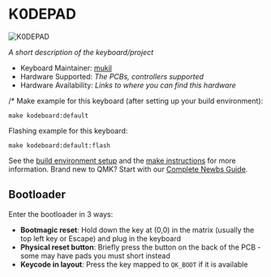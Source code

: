 # K0DEPAD

![K0DEPAD](https://drive.google.com/file/d/151UGxU_syQXAEc7J8NSu4SJSNU7NMmLO/view?usp=sharing)

*A short description of the keyboard/project*

* Keyboard Maintainer: [mukil](https://github.com/bukil)
* Hardware Supported: *The PCBs, controllers supported*
* Hardware Availability: *Links to where you can find this hardware*

/* 
Make example for this keyboard (after setting up your build environment):

    make kodeboard:default

Flashing example for this keyboard:

    make kodeboard:default:flash

See the [build environment setup](https://docs.qmk.fm/#/getting_started_build_tools) and the [make instructions](https://docs.qmk.fm/#/getting_started_make_guide) for more information. Brand new to QMK? Start with our [Complete Newbs Guide](https://docs.qmk.fm/#/newbs).

## Bootloader

Enter the bootloader in 3 ways:

* **Bootmagic reset**: Hold down the key at (0,0) in the matrix (usually the top left key or Escape) and plug in the keyboard
* **Physical reset button**: Briefly press the button on the back of the PCB - some may have pads you must short instead
* **Keycode in layout**: Press the key mapped to `QK_BOOT` if it is available
